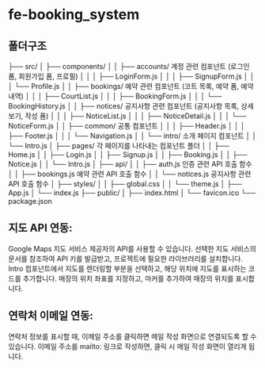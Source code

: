 # fe-booking_system

## 폴더구조
├── src/
│   ├── components/
│   │   ├── accounts/ 계정 관련 컴포넌트 (로그인 폼, 회원가입 폼, 프로필)
│   │   │   ├── LoginForm.js
│   │   │   ├── SignupForm.js
│   │   │   └── Profile.js
│   │   ├── bookings/ 예약 관련 컴포넌트 (코트 목록, 예약 폼, 예약 내역)
│   │   │   ├── CourtList.js
│   │   │   ├── BookingForm.js
│   │   │   └── BookingHistory.js
│   │   ├── notices/ 공지사항 관련 컴포넌트 (공지사항 목록, 상세보기, 작성 폼)
│   │   │   ├── NoticeList.js
│   │   │   ├── NoticeDetail.js
│   │   │   └── NoticeForm.js
│   │   ├── common/ 공통 컴포넌트 
│   │   │   ├── Header.js
│   │   │   ├── Footer.js
│   │   │   └── Navigation.js
│   │   └── intro/ 소개 페이지 컴포넌트
│   │       └── Intro.js
│   ├── pages/ 각 페이지를 나타내는 컴포넌트 폴더
│   │   ├── Home.js
│   │   ├── Login.js
│   │   ├── Signup.js
│   │   ├── Booking.js
│   │   ├── Notice.js
│   │   └── Intro.js
│   ├── api/
│   │   ├── auth.js  인증 관련 API 호출 함수
│   │   ├── bookings.js  예약 관련 API 호출 함수
│   │   └── notices.js  공지사항 관련 API 호출 함수
│   ├── styles/
│   │   ├── global.css
│   │   └── theme.js
│   ├── App.js
│   └── index.js
├── public/
│   ├── index.html
│   └── favicon.ico
└── package.json

## 지도 API 연동:
Google Maps 지도 서비스 제공자의 API를 사용할 수 있습니다.
선택한 지도 서비스의 문서를 참조하여 API 키를 발급받고, 프로젝트에 필요한 라이브러리를 설치합니다.
Intro 컴포넌트에서 지도를 렌더링할 부분을 선택하고, 해당 위치에 지도를 표시하는 코드를 추가합니다.
매장의 위치 좌표를 지정하고, 마커를 추가하여 매장의 위치를 표시합니다.

## 연락처 이메일 연동:
연락처 정보를 표시할 때, 이메일 주소를 클릭하면 메일 작성 화면으로 연결되도록 할 수 있습니다.
이메일 주소를 mailto: 링크로 작성하면, 클릭 시 메일 작성 화면이 열리게 됩니다.